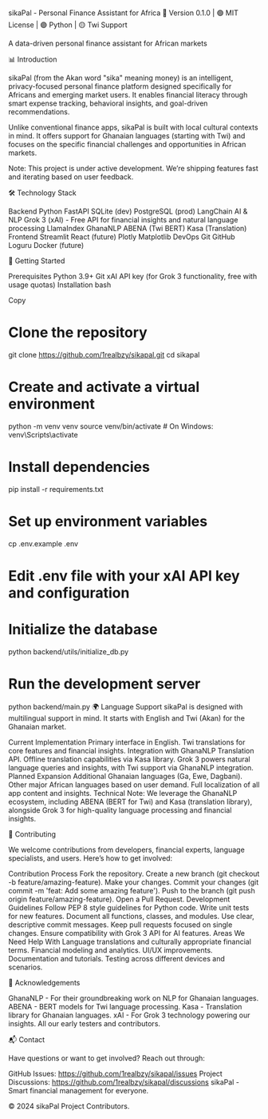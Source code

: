 sikaPal - Personal Finance Assistant for Africa
🔵 Version 0.1.0 | 🟢 MIT License | 🟣 Python | 🟡 Twi Support

A data-driven personal finance assistant for African markets

📊 Introduction

sikaPal (from the Akan word "sika" meaning money) is an intelligent, privacy-focused personal finance platform designed specifically for Africans and emerging market users. It enables financial literacy through smart expense tracking, behavioral insights, and goal-driven recommendations.

Unlike conventional finance apps, sikaPal is built with local cultural contexts in mind. It offers support for Ghanaian languages (starting with Twi) and focuses on the specific financial challenges and opportunities in African markets.

Note: This project is under active development. We’re shipping features fast and iterating based on user feedback.

🛠️ Technology Stack

Backend
Python
FastAPI
SQLite (dev)
PostgreSQL (prod)
LangChain
AI & NLP
Grok 3 (xAI) - Free API for financial insights and natural language processing
LlamaIndex
GhanaNLP
ABENA (Twi BERT)
Kasa (Translation)
Frontend
Streamlit
React (future)
Plotly
Matplotlib
DevOps
Git
GitHub
Loguru
Docker (future)

🚀 Getting Started

Prerequisites
Python 3.9+
Git
xAI API key (for Grok 3 functionality, free with usage quotas)
Installation
bash

Copy
# Clone the repository
git clone https://github.com/1realbzy/sikapal.git
cd sikapal

# Create and activate a virtual environment
python -m venv venv
source venv/bin/activate  # On Windows: venv\Scripts\activate

# Install dependencies
pip install -r requirements.txt

# Set up environment variables
cp .env.example .env
# Edit .env file with your xAI API key and configuration

# Initialize the database
python backend/utils/initialize_db.py

# Run the development server
python backend/main.py
🌍 Language Support
sikaPal is designed with multilingual support in mind. It starts with English and Twi (Akan) for the Ghanaian market.

Current Implementation
Primary interface in English.
Twi translations for core features and financial insights.
Integration with GhanaNLP Translation API.
Offline translation capabilities via Kasa library.
Grok 3 powers natural language queries and insights, with Twi support via GhanaNLP integration.
Planned Expansion
Additional Ghanaian languages (Ga, Ewe, Dagbani).
Other major African languages based on user demand.
Full localization of all app content and insights.
Technical Note: We leverage the GhanaNLP ecosystem, including ABENA (BERT for Twi) and Kasa (translation library), alongside Grok 3 for high-quality language processing and financial insights.

🤝 Contributing

We welcome contributions from developers, financial experts, language specialists, and users. Here’s how to get involved:

Contribution Process
Fork the repository.
Create a new branch (git checkout -b feature/amazing-feature).
Make your changes.
Commit your changes (git commit -m 'feat: Add some amazing feature').
Push to the branch (git push origin feature/amazing-feature).
Open a Pull Request.
Development Guidelines
Follow PEP 8 style guidelines for Python code.
Write unit tests for new features.
Document all functions, classes, and modules.
Use clear, descriptive commit messages.
Keep pull requests focused on single changes.
Ensure compatibility with Grok 3 API for AI features.
Areas We Need Help With
Language translations and culturally appropriate financial terms.
Financial modeling and analytics.
UI/UX improvements.
Documentation and tutorials.
Testing across different devices and scenarios.

🙏 Acknowledgements

GhanaNLP - For their groundbreaking work on NLP for Ghanaian languages.
ABENA - BERT models for Twi language processing.
Kasa - Translation library for Ghanaian languages.
xAI - For Grok 3 technology powering our insights.
All our early testers and contributors.

📬 Contact

Have questions or want to get involved? Reach out through:

GitHub Issues: https://github.com/1realbzy/sikapal/issues
Project Discussions: https://github.com/1realbzy/sikapal/discussions
sikaPal - Smart financial management for everyone.

© 2024 sikaPal Project Contributors.
